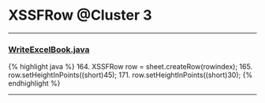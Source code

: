 # XSSFRow @Cluster 3

***

### [WriteExcelBook.java](https://searchcode.com/codesearch/view/93053244/)
{% highlight java %}
164. XSSFRow row = sheet.createRow(rowindex);
165. row.setHeightInPoints((short)45);
171.     row.setHeightInPoints((short)30);
{% endhighlight %}

***


